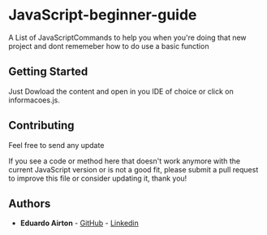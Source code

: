 # JavaScript-beginner-guide
A List of JavaScriptCommands to help you when you're doing that new project and dont rememeber how to do use a basic function

## Getting Started

Just Dowload the content and open in you IDE of choice or click on informacoes.js.

## Contributing
Feel free to send any update 

If you see a code or method here that doesn't work anymore with the current JavaScript version or is not a good fit, please submit a pull request to improve this file or consider updating it, thank you!

## Authors

* **Eduardo Airton** - [GitHub](https://github.com/Eduardoa08) - [Linkedin](https://www.linkedin.com/in/eduardo-airton/)
